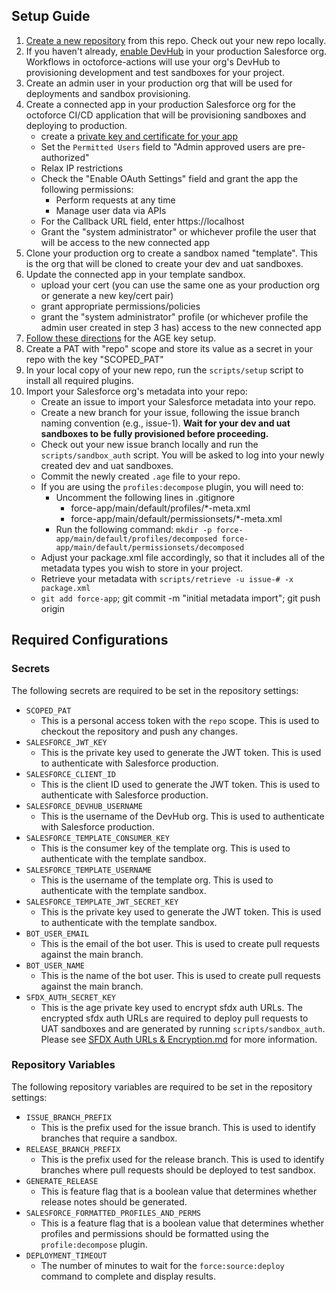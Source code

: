 ## Setup Guide
1. [Create a new repository](https://github.com/new?owner=&template_name=octoforce-actions&template_owner=github) from this repo.  Check out your new repo locally.
2. If you haven't already, [enable DevHub](https://help.salesforce.com/s/articleView?id=sf.sfdx_setup_enable_devhub.htm&type=5) in your production Salesforce org.  Workflows in octoforce-actions will use your org's DevHub to provisioning development and test sandboxes for your project.
3. Create an admin user in your production org that will be used for deployments and sandbox provisioning.
4. Create a connected app in your production Salesforce org for the octoforce CI/CD application that will be provisioning sandboxes and deploying to production.
    - create a [private key and certificate for your app](https://developer.salesforce.com/docs/atlas.en-us.sfdx_dev.meta/sfdx_dev/sfdx_dev_auth_key_and_cert.htm)
    - Set the `Permitted Users` field to "Admin approved users are pre-authorized"
    - Relax IP restrictions
    - Check the "Enable OAuth Settings" field and grant the app the following permissions:
      -  Perform requests at any time
      -  Manage user data via APIs
    - For the Callback URL field, enter https://localhost
    - Grant the "system administrator" or whichever profile the user that will be  access to the new connected app
5. Clone your production org to create a sandbox named "template".  This is the org that will be cloned to create your dev and uat sandboxes.
6. Update the connected app in your template sandbox.
    - upload your cert (you can use the same one as your production org or generate a new key/cert pair)
    - grant appropriate permissions/policies
    - grant the "system administrator" profile (or whichever profile the admin user created in step 3 has) access to the new connected app
7. [Follow these directions](https://github.com/github/octoforce-actions/blob/add-setup-docs/docs/SFDX%20Auth%20URLs%20%26%20Encryption.md) for the AGE key setup.
8. Create a PAT with "repo" scope and store its value as a secret in your repo with the key "SCOPED_PAT"
9. In your local copy of your new repo, run the `scripts/setup` script to install all required plugins.
10. Import your Salesforce org's metadata into your repo:
    - Create an issue to import your Salesforce metadata into your repo.
    - Create a new branch for your issue, following the issue branch naming convention (e.g., issue-1).  **Wait for your dev and uat sandboxes to be fully provisioned before proceeding.**
    - Check out your new issue branch locally and run the `scripts/sandbox_auth` script.  You will be asked to log into your newly created dev and uat sandboxes.
    - Commit the newly created `.age` file to your repo.
    - If you are using the `profiles:decompose` plugin, you will need to:
      - Uncomment the following lines in .gitignore 
        - force-app/main/default/profiles/*-meta.xml
        - force-app/main/default/permissionsets/*-meta.xml
      - Run the following command: `mkdir -p force-app/main/default/profiles/decomposed force-app/main/default/permissionsets/decomposed`
    - Adjust your package.xml file accordingly, so that it includes all of the metadata types you wish to store in your project.
    - Retrieve your metadata with `scripts/retrieve -u issue-# -x package.xml`
    - `git add force-app`; git commit -m "initial metadata import"; git push origin

## Required Configurations

### Secrets

The following secrets are required to be set in the repository settings:

- `SCOPED_PAT`
  - This is a personal access token with the `repo` scope. This is used to checkout the repository and push any changes.
- `SALESFORCE_JWT_KEY`
  - This is the private key used to generate the JWT token. This is used to authenticate with Salesforce production.
- `SALESFORCE_CLIENT_ID`
  - This is the client ID used to generate the JWT token. This is used to authenticate with Salesforce production.
- `SALESFORCE_DEVHUB_USERNAME`
  - This is the username of the DevHub org. This is used to authenticate with Salesforce production.
- `SALESFORCE_TEMPLATE_CONSUMER_KEY`
  - This is the consumer key of the template org. This is used to authenticate with the template sandbox.
- `SALESFORCE_TEMPLATE_USERNAME`
  - This is the username of the template org. This is used to authenticate with the template sandbox.
- `SALESFORCE_TEMPLATE_JWT_SECRET_KEY`
  - This is the private key used to generate the JWT token. This is used to authenticate with the template sandbox.
- `BOT_USER_EMAIL`
  - This is the email of the bot user. This is used to create pull requests against the main branch.
- `BOT_USER_NAME`
  - This is the name of the bot user. This is used to create pull requests against the main branch.
- `SFDX_AUTH_SECRET_KEY`
  - This is the age private key used to encrypt sfdx auth URLs. The encrypted sfdx auth URLs are required to deploy pull requests to UAT sandboxes and are generated by running `scripts/sandbox_auth`. Please see [SFDX Auth URLs & Encryption.md](SFDX%20Auth%20URLs%20%26%20Encryption.md) for more information.
### Repository Variables

The following repository variables are required to be set in the repository settings:

- `ISSUE_BRANCH_PREFIX`
  - This is the prefix used for the issue branch. This is used to identify branches that require a sandbox.
- `RELEASE_BRANCH_PREFIX`
  - This is the prefix used for the release branch. This is used to identify branches where pull requests should be deployed to test sandbox.
- `GENERATE_RELEASE`
  - This is feature flag that is a boolean value that determines whether release notes should be generated.
- `SALESFORCE_FORMATTED_PROFILES_AND_PERMS`
  - This is a feature flag that is a boolean value that determines whether profiles and permissions should be formatted using the `profile:decompose` plugin.
- `DEPLOYMENT_TIMEOUT`
  - The number of minutes to wait for the `force:source:deploy` command to complete and display results.
